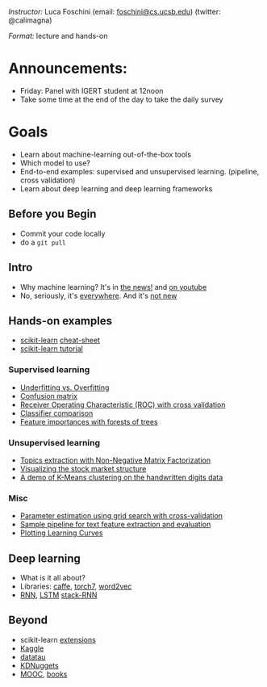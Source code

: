 *Instructor:* Luca Foschini (email: foschini@cs.ucsb.edu) (twitter: @calimagna)

*Format:* lecture and hands-on

# Announcements:
  - Friday: Panel with IGERT student at 12noon
  - Take some time at the end of the day to take the daily survey
  
# Goals

- Learn about machine-learning out-of-the-box tools
- Which model to use?
- End-to-end examples: supervised and unsupervised learning. (pipeline, cross validation)
- Learn about deep learning and deep learning frameworks

## Before you Begin
  - Commit your code locally
  - do a ```git pull```

## Intro
 
  - Why machine learning? It's in [the news!](http://www.technologyreview.com/view/541276/deep-learning-machine-teaches-itself-chess-in-72-hours-plays-at-international-master/) and [on youtube](https://www.youtube.com/watch?v=V1eYniJ0Rnk)
  - No, seriously, it's [everywhere](https://en.wikipedia.org/wiki/Ethics_of_artificial_intelligence). And it's [not new](http://m.mind.oxfordjournals.org/content/LIX/236/433.full.pdf)
  
## Hands-on examples
  - [scikit-learn](http://scikit-learn.org/stable/) [cheat-sheet](http://scikit-learn.org/stable/tutorial/machine_learning_map/)
  - [scikit-learn tutorial](http://scikit-learn.org/stable/tutorial/statistical_inference/index.html#stat-learn-tut-index)

### Supervised learning
  - [Underfitting vs. Overfitting](http://scikit-learn.org/stable/auto_examples/model_selection/plot_underfitting_overfitting.html#example-model-selection-plot-underfitting-overfitting-py)
  - [Confusion matrix](http://scikit-learn.org/stable/auto_examples/model_selection/plot_confusion_matrix.html#example-model-selection-plot-confusion-matrix-py)
  - [Receiver Operating Characteristic (ROC) with cross validation](http://scikit-learn.org/stable/auto_examples/model_selection/plot_roc_crossval.html#example-model-selection-plot-roc-crossval-py)
  - [Classifier comparison](http://scikit-learn.org/stable/auto_examples/classification/plot_classifier_comparison.html#example-classification-plot-classifier-comparison-py)
  - [Feature importances with forests of trees](http://scikit-learn.org/stable/auto_examples/ensemble/plot_forest_importances.html#example-ensemble-plot-forest-importances-py)

### Unsupervised learning
  - [Topics extraction with Non-Negative Matrix Factorization](http://scikit-learn.org/stable/auto_examples/applications/topics_extraction_with_nmf.html#example-applications-topics-extraction-with-nmf-py)
  - [Visualizing the stock market structure](http://scikit-learn.org/stable/auto_examples/applications/plot_stock_market.html#example-applications-plot-stock-market-py)
  - [A demo of K-Means clustering on the handwritten digits data](http://scikit-learn.org/stable/auto_examples/cluster/plot_kmeans_digits.html#example-cluster-plot-kmeans-digits-py)

### Misc
  - [Parameter estimation using grid search with cross-validation](http://scikit-learn.org/stable/auto_examples/model_selection/grid_search_digits.html#example-model-selection-grid-search-digits-py)
  - [Sample pipeline for text feature extraction and evaluation](http://scikit-learn.org/stable/auto_examples/model_selection/grid_search_text_feature_extraction.html#example-model-selection-grid-search-text-feature-extraction-py)
  - [Plotting Learning Curves](http://scikit-learn.org/stable/auto_examples/model_selection/plot_learning_curve.html#example-model-selection-plot-learning-curve-py)

## Deep learning
  - What is it all about?
  - Libraries: [caffe](http://caffe.berkeleyvision.org/), [torch7](https://github.com/torch/torch7/wiki/Cheatsheet), [word2vec](https://code.google.com/p/word2vec/)
  - [RNN](http://karpathy.github.io/2015/05/21/rnn-effectiveness/), [LSTM](http://deeplearning.net/tutorial/lstm.html) [stack-RNN](https://research.facebook.com/blog/1642778845966521/inferring-algorithmic-patterns-with-stack/)
  
## Beyond

  - scikit-learn [extensions](http://scikit-learn.org/stable/related_projects.html)
  - [Kaggle](https://www.kaggle.com/)
  - [datatau](http://www.datatau.com/)
  - [KDNuggets](http://www.kdnuggets.com/)
  - [MOOC](https://www.coursera.org/learn/machine-learning), [books](http://aima.cs.berkeley.edu/) 
